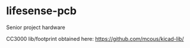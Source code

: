 lifesense-pcb
=============

Senior project hardware 

CC3000 lib/footprint obtained here: https://github.com/mcous/kicad-lib/
